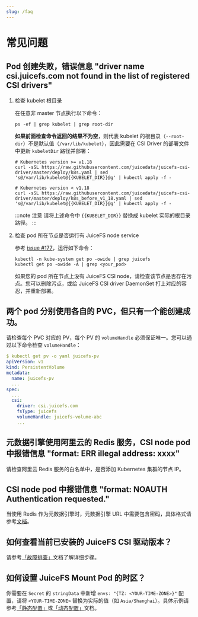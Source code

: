 ```yaml
---
slug: /faq
---
```


# 常见问题

## Pod 创建失败，错误信息 "driver name csi.juicefs.com not found in the list of registered CSI drivers"

1. 检查 kubelet 根目录

   在任意非 master 节点执行以下命令：

   ```shell
   ps -ef | grep kubelet | grep root-dir
   ```

   **如果前面检查命令返回的结果不为空**，则代表 kubelet 的根目录（`--root-dir`）不是默认值（`/var/lib/kubelet`），因此需要在 CSI Driver 的部署文件中更新 `kubeletDir` 路径并部署：

   ```shell
   # Kubernetes version >= v1.18
   curl -sSL https://raw.githubusercontent.com/juicedata/juicefs-csi-driver/master/deploy/k8s.yaml | sed 's@/var/lib/kubelet@{{KUBELET_DIR}}@g' | kubectl apply -f -

   # Kubernetes version < v1.18
   curl -sSL https://raw.githubusercontent.com/juicedata/juicefs-csi-driver/master/deploy/k8s_before_v1_18.yaml | sed 's@/var/lib/kubelet@{{KUBELET_DIR}}@g' | kubectl apply -f -
   ```

   :::note 注意
   请将上述命令中 `{{KUBELET_DIR}}` 替换成 kubelet 实际的根目录路径。
   :::

2. 检查 pod 所在节点是否运行有 JuiceFS node service

   参考 [issue #177](https://github.com/juicedata/juicefs-csi-driver/issues/177)，运行如下命令：

   ```shell
   kubectl -n kube-system get po -owide | grep juicefs
   kubectl get po -owide -A | grep <your_pod>
   ```

   如果您的 pod 所在节点上没有 JuiceFS CSI node，请检查该节点是否存在污点。您可以删除污点，或给 JuiceFS CSI driver DaemonSet 打上对应的容忍，并重新部署。

## 两个 pod 分别使用各自的 PVC，但只有一个能创建成功。

请检查每个 PVC 对应的 PV，每个 PV 的 `volumeHandle` 必须保证唯一。您可以通过以下命令检查 `volumeHandle`：

```yaml
$ kubectl get pv -o yaml juicefs-pv
apiVersion: v1
kind: PersistentVolume
metadata:
  name: juicefs-pv
  ...
spec:
  ...
  csi:
    driver: csi.juicefs.com
    fsType: juicefs
    volumeHandle: juicefs-volume-abc
    ...
```

## 元数据引擎使用阿里云的 Redis 服务，CSI node pod 中报错信息 "format: ERR illegal address: xxxx"

请检查阿里云 Redis 服务的白名单中，是否添加 Kubernetes 集群的节点 IP。

## CSI node pod 中报错信息 "format: NOAUTH Authentication requested."

当使用 Redis 作为元数据引擎时，元数据引擎 URL 中需要包含密码，具体格式请参考[文档](https://juicefs.com/docs/zh/community/databases_for_metadata#redis)。

## 如何查看当前已安装的 JuiceFS CSI 驱动版本？

请参考[「故障排查」](troubleshooting.md#查看-juicefs-csi-驱动的版本)文档了解详细步骤。

## 如何设置 JuiceFS Mount Pod 的时区？

你需要在 `Secret` 的 `stringData` 中新增 `envs: "{TZ: <YOUR-TIME-ZONE>}"` 配置，请将 `<YOUR-TIME-ZONE>` 替换为实际的值（如 `Asia/Shanghai`）。具体示例请参考[「静态配置」](./guide/pv.md#static-provisioning)或[「动态配置」](./guide/pv.md#dynamic-provisioning)文档。

